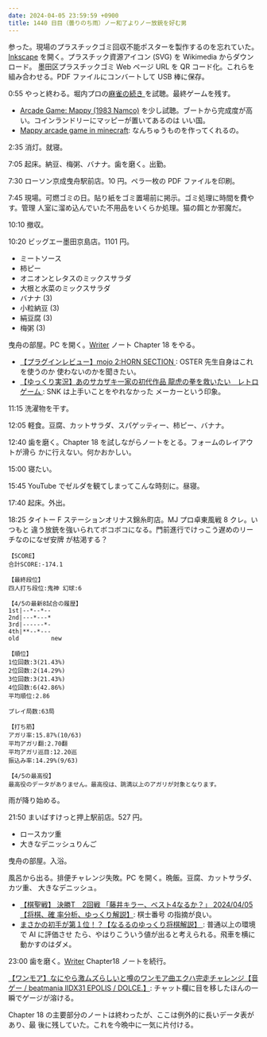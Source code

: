 ```yaml
---
date: 2024-04-05 23:59:59 +0900
title: 1440 日目（曇りのち雨）ノー和了よりノー放銃を好む男
---
```


参った。現場のプラスチックゴミ回収不能ポスターを製作するのを忘れていた。
[Inkscape] を開く。プラスチック資源アイコン (SVG) を Wikimedia からダウンロード。
墨田区プラスチックゴミ Web ページ URL を QR コード化。これらを組み合わせる。PDF
ファイルにコンバートして USB 棒に保存。

0:55 やっと終わる。堀内プロの[麻雀の続き
](https://www.youtube.com/watch?v=joDAvdX7cWc)を試聴。最終ゲームを残す。

* [Arcade Game: Mappy (1983 Namco)](https://www.youtube.com/watch?v=X08oIPJPFX8)
  を少し試聴。ブートから完成度が高い。コインランドリーにマッピーが置いてあるのは
  いい国。
* [Mappy arcade game in minecraft](https://www.youtube.com/watch?v=cWOtgRvZjYI):
  なんちゅうものを作ってくれるの。

2:35 消灯。就寝。

7:05 起床。納豆、梅粥、バナナ。歯を磨く。出勤。

7:30 ローソン京成曳舟駅前店。10 円。ペラ一枚の PDF ファイルを印刷。

7:45 現場。可燃ゴミの日。貼り紙をゴミ置場前に掲示。ゴミ処理に時間を費やす。管理
人室に溜め込んでいた不用品をいくらか処理。猫の餌とか邪魔だ。

10:10 撤収。

10:20 ビッグエー墨田京島店。1101 円。

* ミートソース
* 柿ピー
* オニオンとレタスのミックスサラダ
* 大根と水菜のミックスサラダ
* バナナ (3)
* 小粒納豆 (3)
* 絹豆腐 (3)
* 梅粥 (3)

曳舟の部屋。PC を開く。[Writer] ノート Chapter 18 をやる。

* [【プラグインレビュー】mojo 2:HORN SECTION
  ](https://www.youtube.com/watch?v=Vd0ITuZdHvs): OSTER 先生自身はこれを使うのか
  使わないのかを聞きたい。
* [【ゆっくり実況】あのサカザキ一家の初代作品 龍虎の拳を救いたい　レトロゲーム
  ](https://www.youtube.com/watch?v=lSXA-Y3an1E): SNK は上手いことをやれなかった
  メーカーという印象。

11:15 洗濯物を干す。

12:05 軽食。豆腐、カットサラダ、スパゲッティー、柿ピー、バナナ。

12:40 歯を磨く。Chapter 18 を試しながらノートをとる。フォームのレイアウトが滑ら
かに行えない。何かおかしい。

15:00 寝たい。

15:45 YouTube でゼルダを観てしまってこんな時刻に。昼寝。

17:40 起床。外出。

18:25 タイトー F ステーションオリナス錦糸町店。MJ プロ卓東風戦 8 クレ。いつもと
違う放銃を強いられてボコボコになる。門前進行でけっこう遅めのリーチなのになぜ安牌
が枯渇する？

```text
【SCORE】
合計SCORE:-174.1

【最終段位】
四人打ち段位:鬼神 幻球:6

【4/5の最新8試合の履歴】
1st|--*--*--
2nd|---*---*
3rd|------*-
4th|**--*---
old         new

【順位】
1位回数:3(21.43%)
2位回数:2(14.29%)
3位回数:3(21.43%)
4位回数:6(42.86%)
平均順位:2.86

プレイ局数:63局

【打ち筋】
アガリ率:15.87%(10/63)
平均アガリ翻:2.70翻
平均アガリ巡目:12.20巡
振込み率:14.29%(9/63)

【4/5の最高役】
最高役のデータがありません。最高役は、跳満以上のアガリが対象となります。
```

雨が降り始める。

21:50 まいばすけっと押上駅前店。527 円。

* ロースカツ重
* 大きなデニッシュりんご

曳舟の部屋。入浴。

風呂から出る。排便チャレンジ失敗。PC を開く。晩飯。豆腐、カットサラダ、カツ重、
大きなデニッシュ。

* [【棋聖戦】 決勝T　2回戦 「藤井キラー、ベスト4なるか？」 2024/04/05 【将棋、確
  率分析、ゆっくり解説】](https://www.youtube.com/watch?v=YNy23h03HoE): 棋士番号
  の指摘が良い。
* [まさかの初手が第１位！？【なるるのゆっくり将棋解説】
  ](https://www.youtube.com/watch?v=J2iAr3kLQI0): 普通以上の環境で AI に評価させ
  たら、やはりこういう値が出ると考えられる。飛車を横に動かすのはダメ。

23:00 歯を磨く。[Writer] Chapter18 ノートを続行。

[【ワンモア】なにやら激ムズらしいと噂のワンモア曲エクハ完走チャレンジ【音ゲー /
beatmania IIDX31 EPOLIS / DOLCE.】](https://www.youtube.com/watch?v=VmXzb6kY2tw):
チャット欄に目を移したほんの一瞬でゲージが溶ける。

Chapter 18 の主要部分のノートは終わったが、ここは例外的に長いデータ表があり、最
後に残していた。これを今晩中に一気に片付ける。

[Inkscape]: <https://inkscape.org/>
[Writer]: https://documentation.libreoffice.org/en/english-documentation/writer/
